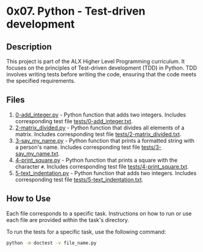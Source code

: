 # 0x07. Python - Test-driven development

## Description

This project is part of the ALX Higher Level Programming curriculum. It focuses on the principles of Test-driven development (TDD) in Python. TDD involves writing tests before writing the code, ensuring that the code meets the specified requirements.

## Files

1. [0-add_integer.py](./0-add_integer.py) - Python function that adds two integers. Includes corresponding test file [tests/0-add_integer.txt](./tests/0-add_integer.txt).
2. [2-matrix_divided.py](./2-matrix_divided.py) - Python function that divides all elements of a matrix. Includes corresponding test file [tests/2-matrix_divided.txt](./tests/2-matrix_divided.txt).
3. [3-say_my_name.py](./3-say_my_name.py) - Python function that prints a formatted string with a person's name. Includes corresponding test file [tests/3-say_my_name.txt](./tests/3-say_my_name.txt).
4. [4-print_square.py](./4-print_square.py) - Python function that prints a square with the character `#`. Includes corresponding test file [tests/4-print_square.txt](./tests/4-print_square.txt).
5. [5-text_indentation.py](./5-text_indentation.py) - Python function that adds two integers. Includes corresponding test file [tests/5-text_indentation.txt](./tests/5-text_indentation.txt).

## How to Use

Each file corresponds to a specific task. Instructions on how to run or use each file are provided within the task's directory.

To run the tests for a specific task, use the following command:

```bash
python -m doctest -v file_name.py

